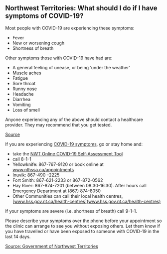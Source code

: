 ## Northwest Territories: What should I do if I have symptoms of COVID-19?

Most people with COVID-19 are experiencing these symptoms:

- Fever
- New or worsening cough
- Shortness of breath

Other symptoms those with COVID-19 have had are:

- A general feeling of unease, or being ‘under the weather’
- Muscle aches
- Fatigue
- Sore throat
- Runny nose
- Headache
- Diarrhea
- Vomiting
- Loss of smell

Anyone experiencing any of the above should contact a healthcare provider. They may recommend that you get tested.

[Source](https://www.hss.gov.nt.ca/en/services/coronavirus-disease-covid-19/getting-tested-covid-19#who-should-get-tested-for-covid-19-)

If you are experiencing [COVID-19 symptoms](https://www.hss.gov.nt.ca/en/services/coronavirus-disease-covid-19/about-covid-19#what-are-the-symptoms-of-covid-19-), go or stay home and:

- take the [NWT Online COVID-19 Self-Assessment Tool](https://www.hss.gov.nt.ca/en/services/coronavirus-disease-covid-19/nwt-online-covid-19-self-assessment-tool)
- call 8-1-1
- Yellowknife: 867-767-9120 or book online at www.nthssa.ca/appointments
- Inuvik: 867-490 –2225
- Fort Smith: 867-621-2233 or 867-872-0562
- Hay River: 867-874-7201 (between 08:30-16.30). After hours call Emergency Department at (867) 874-8050
- Other Communities can call their local health centres, [www.hss.gov.nt.ca/health-centres](www.hss.gov.nt.ca/health-centres)

If your symptoms are severe (i.e. shortness of breath) call 9-1-1.

Please describe your symptoms over the phone before your appointment so the clinic can arrange to see you without exposing others. Let them know if you have travelled or have been exposed to someone with COVID-19 in the last 14 days.

[Source: Government of Northwest Territories](https://www.hss.gov.nt.ca/en/services/coronavirus-disease-covid-19/advice-nwt-residents)
